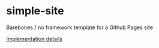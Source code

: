 # simple-site
Barebones / no framework template for a Github Pages site

[Implementation details](https://me.meandmybadself.com/web/2023/01/10/brooks-dot-cool.html)

